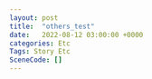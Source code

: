 ```yaml
---
layout: post
title:  "others_test"
date:   2022-08-12 03:00:00 +0000
categories: Etc
Tags: Story Etc
SceneCode: []
---
```

